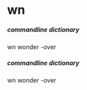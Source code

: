# wn

##### commandline dictionary

   wn  wonder -over

##### commandline dictionary

   wn  wonder -over
